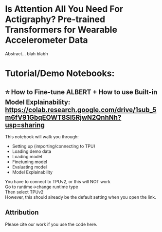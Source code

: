 
# Is Attention All You Need For Actigraphy? Pre-trained Transformers for Wearable Accelerometer Data 

Abstract... blah blabh

# Tutorial/Demo Notebooks:
## ⭐ How to Fine-tune ALBERT + How to use Built-in Model Explainability: https://colab.research.google.com/drive/1sub_5m6fV91GbqEOWT8Sl5RjwN2QnhNh?usp=sharing

This notebook will walk you through: 
* Setting up (importing/connecting to TPU)
* Loading demo data
* Loading model
* Finetuning model
* Evaluating model
* Model Explainability 




You have to connect to TPUv2, or this will NOT work <be>  
Go to runtime->change runtime type <br>
Then select TPUv2 <br>
However, this should already be the default setting when you open the link.

## Attribution
Please cite our work if you use the code here. 
